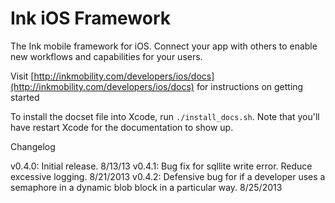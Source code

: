 Ink iOS Framework
===

The Ink mobile framework for iOS. Connect your app with others to enable new workflows and capabilities for your users.

Visit [http://inkmobility.com/developers/ios/docs](http://inkmobility.com/developers/ios/docs) for instructions on getting started

To install the docset file into Xcode, run `./install_docs.sh`. Note that you'll have restart Xcode for the documentation to show up.

Changelog

v0.4.0: Initial release. 8/13/13
v0.4.1: Bug fix for sqllite write error. Reduce excessive logging. 8/21/2013
v0.4.2: Defensive bug for if a developer uses a semaphore in a dynamic blob block in a particular way. 8/25/2013
